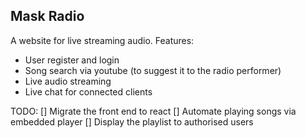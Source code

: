 ## Mask Radio

A website for live streaming audio.
Features:
- User register and login
- Song search via youtube (to suggest it to the radio performer)
- Live audio streaming
- Live chat for connected clients

TODO:
[] Migrate the front end to react
[] Automate playing songs via embedded player
[] Display the playlist to authorised users